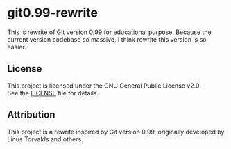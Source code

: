 # git0.99-rewrite
This is rewrite of Git version 0.99 for educational purpose. Because the current version codebase so massive, I think rewrite this version is so easier.

## License

This project is licensed under the GNU General Public License v2.0.  
See the [LICENSE](./LICENSE) file for details.

## Attribution

This project is a rewrite inspired by Git version 0.99, originally developed by Linus Torvalds and others.
